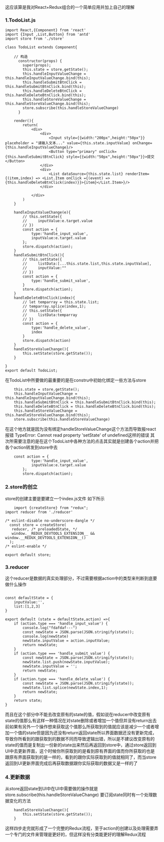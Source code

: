 这应该算是我对React+Redux组合的一个简单应用并加上自己的理解
### 1.TodoList.js

```
import React,{Component} from 'react'
import {Input ,List,Button} from 'antd'
import store from './store'

class TodoList extends Component{

    // 构造
      constructor(props) {
        super(props);
        this.state = store.getState();
        this.handleInputValueChange = this.handleInputValueChange.bind(this);
        this.handleSubmitBtnClick = this.handleSubmitBtnClick.bind(this);
        this.handleDeleteBtnClick = this.handleDeleteBtnClick.bind(this);
        this.handleStoreValueChange = this.handleStoreValueChange.bind(this);
        store.subscribe(this.handleStoreValueChange)
      }

    render(){
        return(
            <div>
                <div>
                    <Input style={{width:"200px",height:"50px"}} placeholder = "请输入文本..." value={this.state.inputValue} onChange={this.handleInputValueChange}/>
                    <Button type="primary" onClick={this.handleSubmitBtnClick} style={{width:"50px",height:"50px"}}>提交</Button>
                </div>
                <div>
                    <List dataSource={this.state.list} renderItem={(item,index) => <List.Item onClick ={(event) =>{this.handleDeleteBtnClick(index)}}>{item}</List.Item>}/>
                </div>

            </div>
        )
    }

    handleInputValueChange(e){
        // this.setState({
        //     inputValue:e.target.value
        // })
        const action = {
            type:'handle_input_value',
            inputValue:e.target.value
        };
        store.dispatch(action);
    }
    handleSubmitBtnClick(){
        // this.setState({
        //     listData:[...this.state.list,this.state.inputValue],
        //     inputValue:""
        // })
        const action = {
            type:'handle_submit_value',
        }
        store.dispatch(action);
    }
    handleDeleteBtnClick(index){
        // let temparray = this.state.list;
        // temparray.splice(index,1);
        // this.setState({
        //     listData:temparray
        // })
        const action = {
            type:'handle_delete_value',
            index
        }
        store.dispatch(action)
    }
    handleStoreValueChange(){
        this.setState(store.getState());
    }
         
}
export default TodoList;
```
在TodoList中所要做的最重要的是在constru中初始化绑定一些方法与store

```
    this.state = store.getState();
    this.handleInputValueChange = this.handleInputValueChange.bind(this);
    this.handleSubmitBtnClick = this.handleSubmitBtnClick.bind(this);
    this.handleDeleteBtnClick = this.handleDeleteBtnClick.bind(this);
    this.handleStoreValueChange = this.handleStoreValueChange.bind(this);
    store.subscribe(this.handleStoreValueChange)
```
在这个地方就是因为没有绑定handleStoreValueChange这个方法而导致报react报错 TypeError: Cannot read property 'setState' of undefined这样的错误
其次所需要注意的是在这个TodoList中各种方法的点击其实就是创建各个action并把各个action转发到store中去

```
    const action = {
            type:'handle_input_value',
            inputValue:e.target.value
        };
        store.dispatch(action);
```

### 2.store的创立
store的创建主要是要建立一个index.js文件
如下所示

```
    import {createStore} from "redux";
import reducer from './reducer'

/* eslint-disable no-underscore-dangle */
  const store = createStore(
   reducer, /* preloadedState, */
   window.__REDUX_DEVTOOLS_EXTENSION__ && window.__REDUX_DEVTOOLS_EXTENSION__()
  );
/* eslint-enable */

export default store;
```

### 3.reducer
这个reducer是数据的真实处理部分，不过需要根据action中的类型来判断到底要做什么操作

```
    
const defaultState = {
    inputValue:'',
    list:[1,2,3]
}

export default (state = defaultState,action) =>{
    if (action.type === 'handle_input_value') {
        console.log("fdafdaf---")
        const newState = JSON.parse(JSON.stringify(state));
        console.log(newState)
        newState.inputValue = action.inputValue;
        return newState;
    }
    if (action.type === 'handle_submit_value') {
        const newState = JSON.parse(JSON.stringify(state));
        newState.list.push(newState.inputValue);
        newState.inputValue = '';
        return newState;
    }
    if (action.type === 'handle_delete_value') {
        const newState = JSON.parse(JSON.stringify(state));
        newState.list.splice(newState.index,1);
        return newState;
    }
    return state;
}
```
而且在这个部分中不能去改变原有的state的值，假如说在reducer中改变原有state的值那么有这样一种情况在对state删除或者增加一个值但并没有return出去前如果有另外一个操作想来获取这个值那么所获取到的值就应该是减少一个或者增加一个值的state但是因为还没有return返回state所以界面数据还没有更新完成，导致你所看到的跟获取到的数据不同而导致逻辑出错，所以是不建议改变原有的state的值而是复制出一份新的state出来然后再返回到store中，通过store返回到UI中去更新界面，这个时候你所获取到的是看到原有界面的值而你所获取的也是跟原有界面获取到的是一样的，看到的跟你实际获取到的值就相同了，而当store返回到UI更新界面完成后再获取数据跟你实际获取的数据又是一样的了
### 4.更新数据
从store返回state到UI中在UI中需要做的操作就是
store.subscribe(this.handleStoreValueChange)
要订阅state同时有一个处理数据变化的方法

```
    handleStoreValueChange(){
        this.setState(store.getState());
    }
```
这样四步走完就形成了一个完整的Redux流程，至于action的创建以及处理需要弄一个专门的文件来管理是更好的，但这样没有分类能更好的理解Redux流程


